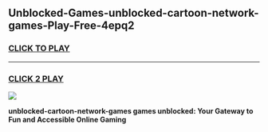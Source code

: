 
## Unblocked-Games-unblocked-cartoon-network-games-Play-Free-4epq2
<h3>
<a href="https://premium76.site?title=unblocked-cartoon-network-games&ref=22A">CLICK TO PLAY</a></h3>
<hr>

<h3>
<a href="https://premium76.site?title=unblocked-cartoon-network-games&ref=22A">CLICK 2 PLAY</a>
  
</h3>

<a href="https://premium76.site?title=unblocked-cartoon-network-games&ref=22A"><img src="https://clearcache.store/games.png"></a>


**unblocked-cartoon-network-games games unblocked: Your Gateway to Fun and Accessible Online Gaming**

